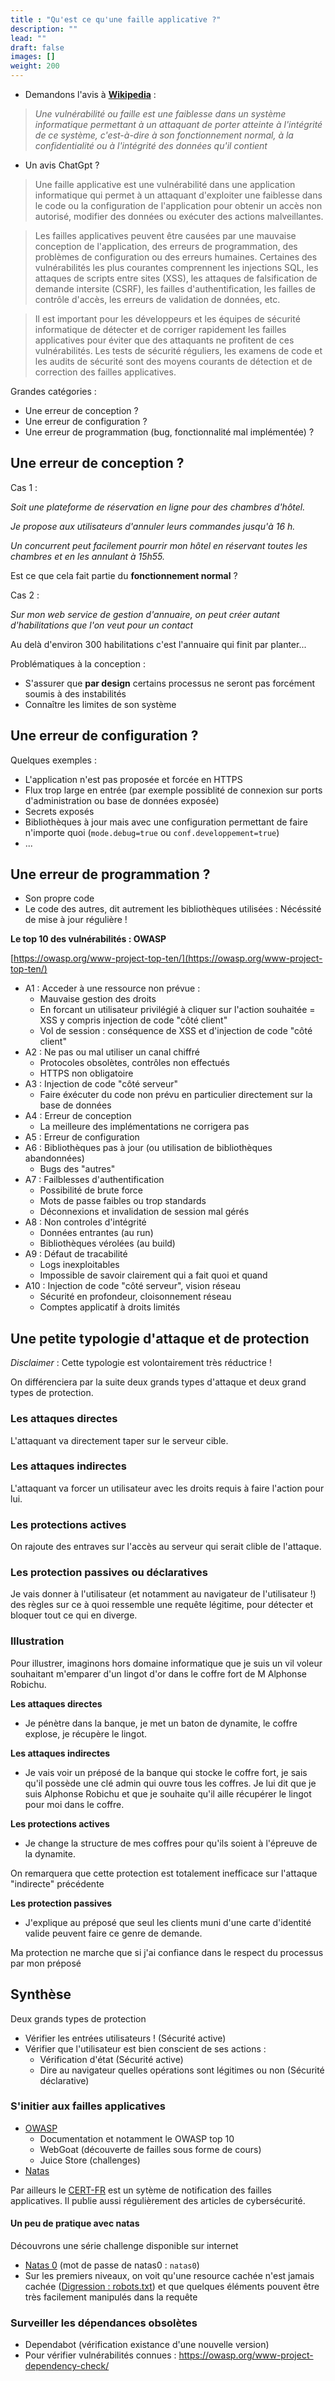 ```yaml
---
title : "Qu'est ce qu'une faille applicative ?"
description: ""
lead: ""
draft: false
images: []
weight: 200
---
```


- Demandons l'avis à **[Wikipedia](https://fr.wikipedia.org/wiki/Vuln%C3%A9rabilit%C3%A9_(informatique))** :

> *Une vulnérabilité ou faille est une faiblesse dans un système informatique permettant à un attaquant de porter atteinte à l'intégrité de ce système, c'est-à-dire à son fonctionnement normal, à la confidentialité ou à l'intégrité des données qu'il contient*


- Un avis ChatGpt ?

> Une faille applicative est une vulnérabilité dans une application informatique qui permet à un attaquant d'exploiter une faiblesse dans le code ou la configuration de l'application pour obtenir un accès non autorisé, modifier des données ou exécuter des actions malveillantes.

> Les failles applicatives peuvent être causées par une mauvaise conception de l'application, des erreurs de programmation, des problèmes de configuration ou des erreurs humaines. Certaines des vulnérabilités les plus courantes comprennent les injections SQL, les attaques de scripts entre sites (XSS), les attaques de falsification de demande intersite (CSRF), les failles d'authentification, les failles de contrôle d'accès, les erreurs de validation de données, etc.

> Il est important pour les développeurs et les équipes de sécurité informatique de détecter et de corriger rapidement les failles applicatives pour éviter que des attaquants ne profitent de ces vulnérabilités. Les tests de sécurité réguliers, les examens de code et les audits de sécurité sont des moyens courants de détection et de correction des failles applicatives.


Grandes catégories :

- Une erreur de conception ?
- Une erreur de configuration ?
- Une erreur de programmation (bug, fonctionnalité mal implémentée) ?



## Une erreur de conception ?

Cas 1 :

*Soit une plateforme de réservation en ligne pour des chambres d'hôtel.*

*Je propose aux utilisateurs d'annuler leurs commandes jusqu'à 16 h.*

*Un concurrent peut facilement pourrir mon hôtel en réservant toutes les chambres et en les annulant à 15h55.*

Est ce que cela fait partie du **fonctionnement normal** ?


Cas 2 :

*Sur mon web service de gestion d'annuaire, on peut créer autant d'habilitations que l'on veut pour un contact*

Au delà d'environ 300 habilitations c'est l'annuaire qui finit par planter...



Problématiques à la conception :
- S'assurer que **par design** certains processus ne seront pas forcément soumis à des instabilités
- Connaître les limites de son système


## Une erreur de configuration ?

Quelques exemples :

- L'application n'est pas proposée et forcée en HTTPS
- Flux trop large en entrée (par exemple possiblité de connexion sur ports d'administration ou base de données exposée)
- Secrets exposés
- Bibliothèques à jour mais avec une configuration permettant de faire n'importe quoi (`mode.debug=true` ou `conf.developpement=true`)
- ...


## Une erreur de programmation ?
- Son propre code
- Le code des autres, dit autrement les bibliothèques utilisées : Nécéssité de mise à jour régulière !


**Le top 10 des vulnérabilités : OWASP**

[https://owasp.org/www-project-top-ten/](https://owasp.org/www-project-top-ten/)


- A1 : Acceder à une ressource non prévue :
  - Mauvaise gestion des droits
  - En forcant un utilisateur privilégié à cliquer sur l'action souhaitée = XSS y compris injection de code "côté client"
  - Vol de session : conséquence de XSS et d'injection de code "côté client"
- A2 : Ne pas ou mal utiliser un canal chiffré
  - Protocoles obsolètes, contrôles non effectués
  - HTTPS non obligatoire
- A3 : Injection de code "côté serveur"
  - Faire éxécuter du code non prévu en particulier directement sur la base de données
- A4 : Erreur de conception
  - La meilleure des implémentations ne corrigera pas
- A5 : Erreur de configuration
- A6 : Bibliothèques pas à jour (ou utilisation de bibliothèques abandonnées)
  - Bugs des "autres"
- A7 : Failblesses d'authentification
  - Possibilité de brute force
  - Mots de passe faibles ou trop standards
  - Déconnexions et invalidation de session mal gérés
- A8 : Non controles d'intégrité
  - Données entrantes (au run)
  - Bibliothèques vérolées (au build)
- A9 : Défaut de tracabilité
  - Logs inexploitables
  - Impossible de savoir clairement qui a fait quoi et quand
- A10 : Injection de code "côté serveur", vision réseau
  - Sécurité en profondeur, cloisonnement réseau
  - Comptes applicatif à droits limités


## Une petite typologie d'attaque et de protection

*Disclaimer* : Cette typologie est volontairement très réductrice !

On différenciera par la suite deux grands types d'attaque et deux grand types de protection.

### Les attaques directes

L'attaquant va directement taper sur le serveur cible.

### Les attaques indirectes

L'attaquant va forcer un utilisateur avec les droits requis à faire l'action pour lui.

### Les protections actives

On rajoute des entraves sur l'accès au serveur qui serait clible de l'attaque.

### Les protection passives ou déclaratives

Je vais donner à l'utilisateur (et notamment au navigateur de l'utilisateur !) des règles sur ce à quoi ressemble une requête légitime, pour détecter et bloquer tout ce qui en diverge.

### Illustration

Pour illustrer, imaginons hors domaine informatique que je suis un vil voleur souhaitant m'emparer d'un lingot d'or dans le coffre fort de M Alphonse Robichu.

**Les attaques directes**

- Je pénètre dans la banque, je met un baton de dynamite, le coffre explose, je récupère le lingot.

**Les attaques indirectes**

- Je vais voir un préposé de la banque qui stocke le coffre fort, je sais qu'il possède une clé admin qui ouvre tous les coffres. Je lui dit que je suis Alphonse Robichu et que je souhaite qu'il aille récupérer le lingot pour moi dans le coffre.

**Les protections actives**

- Je change la structure de mes coffres pour qu'ils soient à l'épreuve de la dynamite.

On remarquera que cette protection est totalement inefficace sur l'attaque "indirecte" précédente

**Les protection passives**

- J'explique au préposé que seul les clients muni d'une carte d'identité valide peuvent faire ce genre de demande.

Ma protection ne marche que si j'ai confiance dans le respect du processus par mon préposé



## Synthèse
Deux grands types de protection
- Vérifier les entrées utilisateurs ! (Sécurité active)
- Vérifier que l'utilisateur est bien conscient de ses actions :
  - Vérification d'état (Sécurité active)
  - Dire au navigateur quelles opérations sont légitimes ou non (Sécurité déclarative)

### S'initier aux failles applicatives
- [OWASP](https://www.owasp.org)
  - Documentation et notamment le OWASP top 10
  - WebGoat (découverte de failles sous forme de cours)
  - Juice Store (challenges)
- [Natas](https://overthewire.org/wargames/natas/)

Par ailleurs le [CERT-FR](https://www.cert.ssi.gouv.fr/) est un sytème de notification des failles applicatives. Il publie aussi régulièrement des articles de cybersécurité.

#### Un peu de pratique avec natas
Découvrons une série challenge disponible sur internet
- [Natas 0](http://natas0.natas.labs.overthewire.org) (mot de passe de natas0 : `natas0`)
- Sur les premiers niveaux, on voit qu'une resource cachée n'est jamais cachée (<a href="/securite-applicative/digressions.html#/le-fichier-robots-txt" target="_blank">Digression : robots.txt</a>) et que quelques éléments pouvent être très facilement manipulés dans la requête

### Surveiller les dépendances obsolètes
- Dependabot (vérification existance d'une nouvelle version)
- Pour vérifier vulnérabilités connues : https://owasp.org/www-project-dependency-check/





